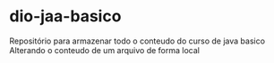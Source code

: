 # dio-jaa-basico
Repositório para armazenar todo o conteudo do curso de java basico
Alterando o conteudo de um arquivo de forma local
